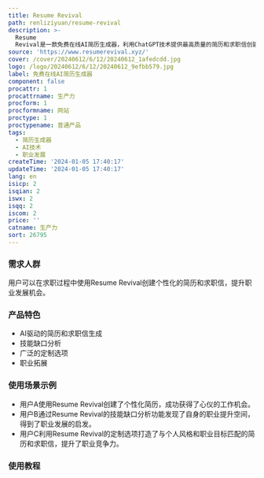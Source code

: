 ```yaml
---
title: Resume Revival
path: renliziyuan/resume-revival
description: >-
  Resume
  Revival是一款免费在线AI简历生成器，利用ChatGPT技术提供最高质量的简历和求职信创建。产品功能包括AI驱动的简历和求职信生成、技能缺口分析、广泛的定制选项以及职业拓展。用户可以使用直观的在线平台免费增强求职申请。
source: 'https://www.resumerevival.xyz/'
cover: /cover/20240612/6/12/20240612_1afedcdd.jpg
logo: /logo/20240612/6/12/20240612_9efbb579.jpg
label: 免费在线AI简历生成器
component: false
procattr: 1
procattrname: 生产力
procform: 1
procformname: 网站
proctype: 1
proctypename: 普通产品
tags:
  - 简历生成器
  - AI技术
  - 职业发展
createTime: '2024-01-05 17:40:17'
updateTime: '2024-01-05 17:40:17'
lang: en
isicp: 2
isqian: 2
iswx: 2
isqq: 2
iscom: 2
price: ''
catname: 生产力
sort: 26795
---
```




### 需求人群
用户可以在求职过程中使用Resume Revival创建个性化的简历和求职信，提升职业发展机会。

### 产品特色
- AI驱动的简历和求职信生成
- 技能缺口分析
- 广泛的定制选项
- 职业拓展

### 使用场景示例
- 用户A使用Resume Revival创建了个性化简历，成功获得了心仪的工作机会。
- 用户B通过Resume Revival的技能缺口分析功能发现了自身的职业提升空间，得到了职业发展的启发。
- 用户C利用Resume Revival的定制选项打造了与个人风格和职业目标匹配的简历和求职信，提升了职业竞争力。

### 使用教程


  
